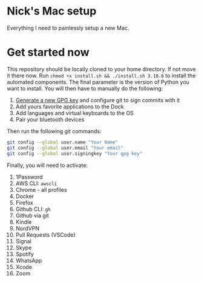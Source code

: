 # Nick's Mac setup

Everything I need to painlessly setup a new Mac.

# Get started now

This repository should be locally cloned to your home directory. If not move it there
now. Run `chmod +x install.sh && ./install.sh 3.10.6` to install the automated
components. The final parameter is the version of Python you want to install. You will
then have to manually do the following:

1. [Generate a new GPG key](https://docs.github.com/en/authentication/managing-commit-signature-verification/generating-a-new-gpg-key)
   and configure git to sign commits with it
1. Add yours favorite applications to the Dock
1. Add languages and virtual keyboards to the OS
1. Pair your bluetooth devices

Then run the following git commands:

```bash
git config --global user.name "Your Name"
git config --global user.email "Your email"
git config --global user.signingkey "Your gpg key"
```

Finally, you will need to activate:

1. 1Password
1. AWS CLI: `awscli`
1. Chrome - all profiles
1. Docker
1. Firefox
1. Github CLI: `gh`
1. Github via git
1. Kindle
1. NordVPN
1. Pull Requests (VSCode)
1. Signal
1. Skype
1. Spotify
1. WhatsApp
1. Xcode
1. Zoom
